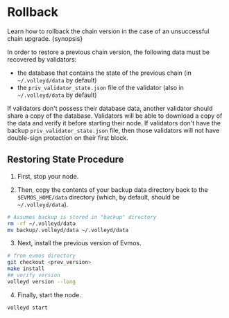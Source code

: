 <!--
order: 6
-->

# Rollback

Learn how to rollback the chain version in the case of an unsuccessful chain upgrade. {synopsis}

In order to restore a previous chain version, the following data must be recovered by validators:

- the database that contains the state of the previous chain (in `~/.volleyd/data` by default)
- the `priv_validator_state.json` file of the validator (also in `~/.volleyd/data` by default)

If validators don't possess their database data, another validator should share a copy of the database. Validators will be able to download a copy of the data and verify it before starting their node. If validators don't have the backup `priv_validator_state.json` file, then those validators will not have double-sign protection on their first block.

## Restoring State Procedure

1. First, stop your node.

2. Then, copy the contents of your backup data directory back to the `$EVMOS_HOME/data` directory (which, by default, should be `~/.volleyd/data`).

```bash
# Assumes backup is stored in "backup" directory
rm -rf ~/.volleyd/data
mv backup/.volleyd/data ~/.volleyd/data
```

3. Next, install the previous version of Evmos.

```bash
# from evmos directory
git checkout <prev_version>
make install
## verify version
volleyd version --long
```

4. Finally, start the node.

```bash
volleyd start
```
